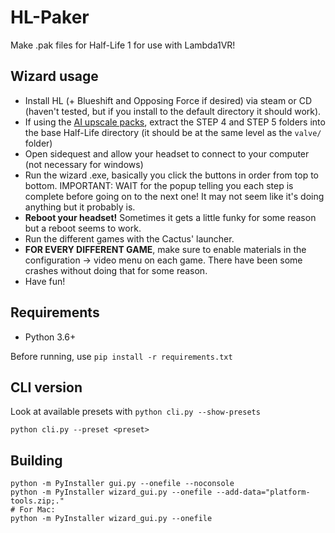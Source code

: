 # HL-Paker
Make .pak files for Half-Life 1 for use with Lambda1VR!

## Wizard usage
- Install HL (+ Blueshift and Opposing Force if desired) via steam or CD (haven't tested, but if you install to the default directory it should work).
- If using the [AI upscale packs](https://www.moddb.com/mods/half-life-resrced-hd-graphics-mod/downloads/half-life-resrced-v10), extract the STEP 4 and STEP 5 folders into the base Half-Life directory (it should be at the same level as the `valve/` folder)
- Open sidequest and allow your headset to connect to your computer (not necessary for windows)
- Run the wizard .exe, basically you click the buttons in order from top to bottom. IMPORTANT: WAIT for the popup telling you each step is complete before going on to the next one! It may not seem like it's doing anything but it probably is.
- **Reboot your headset!** Sometimes it gets a little funky for some reason but a reboot seems to work.
- Run the different games with the Cactus' launcher.
- **FOR EVERY DIFFERENT GAME**, make sure to enable materials in the configuration -> video menu on each game. There have been some crashes without doing that for some reason.
- Have fun!

## Requirements
- Python 3.6+

Before running, use `pip install -r requirements.txt`

## CLI version
Look at available presets with `python cli.py --show-presets`
```
python cli.py --preset <preset>
```

## Building
```
python -m PyInstaller gui.py --onefile --noconsole
python -m PyInstaller wizard_gui.py --onefile --add-data="platform-tools.zip;."
# For Mac:
python -m PyInstaller wizard_gui.py --onefile
```
